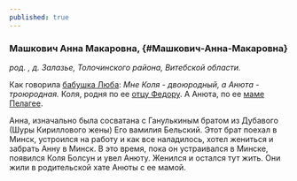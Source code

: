 ```yaml
---
published: true
---
```


### Машкович Анна Макаровна,  {#Машкович-Анна-Макаровна}

_род. , д. Залазье, Толочинского района, Витебской области._



Как говорила [бабушка Люба](#Машкович-Любовь-Федоровна): 
_Мне Коля - двоюродный, а Анюта - троюродная._ Коля, родня по ее [отцу Федору](#Машкович-Федор-Иванович). А Анюта, по ее [маме Пелагее](#Машкович-Пелагея-Трофимовна).

Анна, изначально была сосватана с Ганулькиным братом из Дубавого (Шуры Кириллового жены) Его вамилия Бельский. 
Этот брат поехал в Минск, устроился на работу и как все наладилось, хотел жениться и забрать Анну в Минск.
В это время, пока он устраивался в Минске, появился Коля Болсун и увел Анюту. 
Женился и остался тут жить.
Они жили в родительской хате Анюты с ее мамой. 

        
